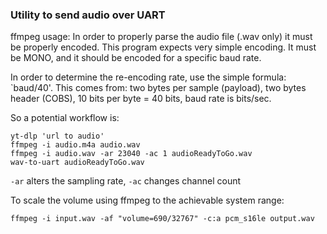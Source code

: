 ### Utility to send audio over UART

ffmpeg usage: In order to properly parse the audio file (.wav only) it must be properly encoded. This program expects very simple encoding. It must be MONO, and it should be encoded for a specific baud rate.

In order to determine the re-encoding rate, use the simple formula: `baud/40'. This comes from: two bytes per sample (payload), two bytes header (COBS), 10 bits per byte = 40 bits, baud rate is bits/sec.

So a potential workflow is:
```
yt-dlp 'url to audio'
ffmpeg -i audio.m4a audio.wav
ffmpeg -i audio.wav -ar 23040 -ac 1 audioReadyToGo.wav
wav-to-uart audioReadyToGo.wav
```
`-ar` alters the sampling rate, `-ac` changes channel count


To scale the volume using ffmpeg to the achievable system range:

`ffmpeg -i input.wav -af "volume=690/32767" -c:a pcm_s16le output.wav`